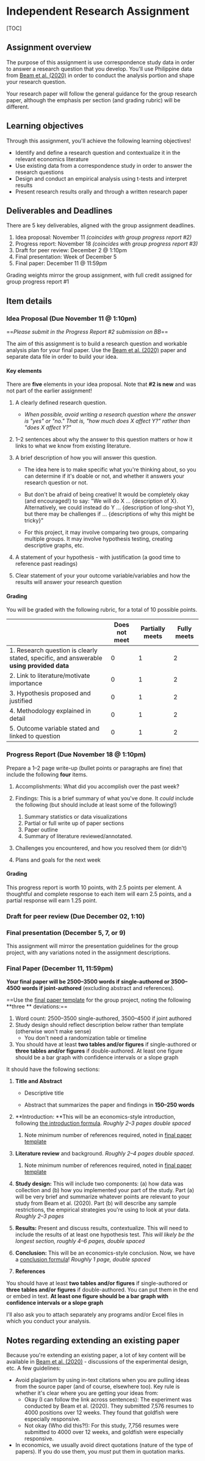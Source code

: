 # Independent Research Assignment 

[TOC]

## Assignment overview

The purpose of this assignment is use correspondence study data in order to answer a research question that you develop. You'll use Philippine data from [Beam et al. (2020)](https://drive.google.com/file/d/14R9qXCckYSzQPhNg1H2MEppl3faxNDRc/view?usp=sharing) in order to conduct the analysis portion and shape your research question.

Your research paper will follow the general guidance for the group research paper, although the emphasis per section (and grading rubric) will be different.



## Learning objectives 

Through this assignment, you'll achieve the following learning objectives!

- Identify and define a research question and contextualize it in the relevant economics literature 
- Use existing data from a correspondence study  in order to answer the research questions
- Design and conduct an empirical analysis using t-tests and interpret results
- Present research results orally and through a written research paper 



## Deliverables and Deadlines

There are 5 key deliverables, aligned with the group assignment deadlines. 

1. Idea proposal: November 11  *(coincides with group progress report #2)*
2. Progress report: November 18 *(coincides with group progress report #3)*
3. Draft for peer review: December 2 @ 1:10pm
4. Final presentation: Week of December 5
5. Final paper: December 11 @ 11:59pm

Grading weights mirror the group assignment, with full credit assigned for group progress report #1



## Item details 

### Idea Proposal  (Due November 11 @ 1:10pm)

==*Please submit in the Progress Report #2 submission on BB*==

The aim of this assignment is to build a research question and workable analysis plan for your final paper. Use the [Beam et al. (2020)](https://drive.google.com/file/d/14R9qXCckYSzQPhNg1H2MEppl3faxNDRc/view?usp=sharing) paper and separate data file in order to build your idea. 

#### Key elements

There are **five** elements in your idea proposal. Note that **#2 is new** and was not part of the earlier assignment!

1. A clearly defined research question. 
   - *When possible, avoid writing a research question where the answer is "yes" or "no." That is, "how much does X affect Y?" rather than "does X affect Y?"*

2. 1–2 sentences about why the answer to this question matters or how it links to what we know from existing literature.

3. A brief description of how you will answer this question.

   - The idea here is to make specific what you're thinking about, so you can determine if it's doable or not, and whether it answers your research question or not. 

   - But don't be afraid of being creative! It would be completely okay (and encouraged!) to say: "We will do X ... {description of X}. Alternatively, we could instead do Y ... {description of long-shot Y}, but there may be challenges if ... {descriptions of why this might be tricky}"
   - For this project, it may involve comparing two groups, comparing multiple groups. It may involve hypothesis testing, creating descriptive graphs, etc. 

4. A statement of your hypothesis - with justification (a good time to reference past readings)

5. Clear statement of your your outcome variable/variables and how the results will answer your research question



#### Grading 

You will be graded with the following rubric, for a total of 10 possible points.

|                                                              | **Does not meet** | **Partially meets** | **Fully meets** |
| ------------------------------------------------------------ | ----------------- | ------------------- | --------------- |
| 1. Research  question is clearly stated, specific, and answerable **using provided data** | 0                 | 1                   | 2               |
| 2. Link to literature/motivate importance                    | 0                 | 1                   | 2               |
| 3. Hypothesis proposed and justified                         | 0                 | 1                   | 2               |
| 4. Methodology  explained in detail                          | 0                 | 1                   | 2               |
| 5. Outcome variable stated and linked to question            | 0                 | 1                   | 2               |

### Progress Report (Due November 18 @ 1:10pm)

Prepare a 1–2 page write-up (bullet points or paragraphs are fine) that include the following **four** items. 

1. Accomplishments: What did you accomplish over the past week? 
2. Findings: This is a brief summary of what you've done. It *could* include the following (but should include at least some of the following!)
   1. Summary statistics or data visualizations 
   2. Partial or full write up of paper sections
   3. Paper outline
   4. Summary of literature reviewed/annotated. 

3. Challenges you encountered, and how you resolved them (or didn't)
4. Plans and goals for the next week

#### Grading

This progress report is worth 10 points, with 2.5 points per element. A thoughtful and complete response to each item will earn 2.5 points, and a partial response will earn 1.25 point. 

### Draft for peer review (Due December 02, 1:10)



### Final presentation (December 5, 7, or 9)

This assignment will mirror the presentation guidelines for the group project, with any variations noted in the assignment descriptions.



### Final Paper  (December 11, 11:59pm)

**Your final paper will be 2500–3500 words if single-authored or 3500–4500 words if joint-authored** (excluding abstract  and references). 

==Use the [final paper template](research-paper-template.docx) for the group project, noting the following **three ** deviations:==

1. Word count: 2500–3500 single-authored, 3500–4500 if joint authored
2. Study design should reflect description below rather than template (otherwise won't make sense)
   - You don't need a randomization table or timeline
3. You should have at least **two tables and/or figures** if single-authored or **three tables and/or figures** if double-authored. At least one figure should be a bar graph with confidence intervals or a slope graph



It should have the following sections: 

1. **Title and Abstract**

   - Descriptive title

   - Abstract that summarizes the paper and findings in **150–250 words**

2. **Introduction: **This will be an economics-style introduction, following [the introduction formula](https://blogs.ubc.ca/khead/research/research-advice/formula). *Roughly 2–3 pages double spaced*
   1. Note minimum number of references required, noted in [final paper template](research-paper-template.docx)

3. **Literature review** and background. *Roughly 2–4 pages double spaced*. 
   1. Note minimum number of references required, noted in [final paper template](research-paper-template.docx)

4. **Study design:** This will include two components: (a) how data was collection and (b) how you implemented your part of the study. Part (a) will be very brief and summarize whatever points are relevant to your study from Beam et al. (2020). Part (b) will describe any sample restrictions, the empirical strategies you're using to look at your data. *Roughly 2–3 pages*

5. **Results:** Present and discuss results, contextualize. This will need to include the results of at least one hypothesis test. *This will likely be the longest section, roughly 4–6 pages, double spaced*

6. **Conclusion:** This will be an economics-style conclusion. Now, we have a [conclusion formula](http://marcfbellemare.com/wordpress/12060)! *Roughly 1 page, double spaced*

7. **References**

You should have at least **two tables and/or figures** if single-authored or **three tables and/or figures** if double-authored. You can put them in the end or embed in text. **At least one figure should be a bar graph with confidence intervals or a slope graph**

I'll also ask you to attach separately any programs and/or Excel files in which you conduct your analysis.

## Notes regarding extending an existing paper

Because you're extending an existing paper, a lot of key content will be available in [Beam et al. (2020)](https://drive.google.com/file/d/14R9qXCckYSzQPhNg1H2MEppl3faxNDRc/view?usp=sharing) - discussions of the experimental design, etc. A few guidelines: 

- Avoid plagiarism by using in-text citations when you are pulling ideas from the source paper (and of course, elsewhere too). Key rule is whether it's clear where you are getting your ideas from: 
  - Okay (I can follow the link across sentences): The experiment was conducted by Beam et al. (2020). They submitted 7,576 resumes to 4000 positions over 12 weeks. They found that goldfish were especially responsive. 
  - Not okay (Who did this?!): For this study, 7,756 resumes were submitted to 4000 over 12 weeks, and goldfish were especially responsive. 
- In economics, we usually avoid direct quotations (nature of the type of papers). If you do use them, you *must* put them in quotation marks.





